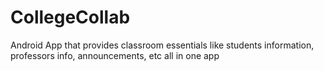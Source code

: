 # CollegeCollab
Android App that provides classroom essentials like students information, professors info, announcements, etc all in one app 
